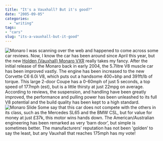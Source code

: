```yaml
---
title: "It's a Vauxhall? But it's good?"
date: "2005-09-05"
categories:
  - "writing"
tags:
- "cars"
slug: "its-a-vauxhall-but-it-good"
---
```


![Monaro](/images/monarovxr05.jpg-thumb_140_105.jpg)
I was scanning over the web and happened to come across some car reviews. Now, I know the car has been around since April this year, but the new [Holden (Vauxhall) Monaro VXR](https://vauxhall.co.uk/showroom/search/summary.jhtml?brand=Monaro&trimLevel=VXR&bodyStyle=2-door%20coup%E9&vehicleType=Car&_requestid=691860) really takes my fancy. After the initial release of the Monaro back in early 2004, the 5.7litre V8 muscle car has been improved vastly. The engine has been increased to the new Corvette C6 6.0i V8, which puts out a handsome 400+bhp and 391ft/lb of torque. This large 2-door Coupe has a 0-60mph of just 5 seconds, a top speed of 177mph (est), but is a little thirsty at just 22mpg on average. According to reviews, the suspension, and handling have been greatly improved, the performance and pulling power has been unleashed to its full V8 potential and the build quality has been kept to a high standard.
![Monaro Slide](/images/monaro2.jpg-thumb_140_105.jpg)
Some say that this car does not compete with the others in its class, such as the Mercedes SL65 and the BMW CSL, but for value for money at just £37k, this motor wins hands down. The American/Australian engineering has been remarked as very ‘barn door’, but simple is sometimes better.
The manufacturers' reputation has not been 'golden’ to say the least, but any Vauxhall that reaches 175mph has my vote!
